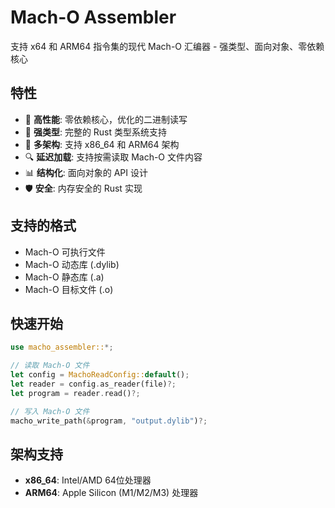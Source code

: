 # Mach-O Assembler

支持 x64 和 ARM64 指令集的现代 Mach-O 汇编器 - 强类型、面向对象、零依赖核心

## 特性

- 🚀 **高性能**: 零依赖核心，优化的二进制读写
- 🔧 **强类型**: 完整的 Rust 类型系统支持
- 📱 **多架构**: 支持 x86_64 和 ARM64 架构
- 🔍 **延迟加载**: 支持按需读取 Mach-O 文件内容
- 📊 **结构化**: 面向对象的 API 设计
- 🛡️ **安全**: 内存安全的 Rust 实现

## 支持的格式

- Mach-O 可执行文件
- Mach-O 动态库 (.dylib)
- Mach-O 静态库 (.a)
- Mach-O 目标文件 (.o)

## 快速开始

```rust
use macho_assembler::*;

// 读取 Mach-O 文件
let config = MachoReadConfig::default();
let reader = config.as_reader(file)?;
let program = reader.read()?;

// 写入 Mach-O 文件
macho_write_path(&program, "output.dylib")?;
```

## 架构支持

- **x86_64**: Intel/AMD 64位处理器
- **ARM64**: Apple Silicon (M1/M2/M3) 处理器
